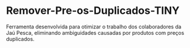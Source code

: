 # Remover-Pre-os-Duplicados-TINY
Ferramenta desenvolvida para otimizar o trabalho dos colaboradores da Jaú Pesca, eliminando ambiguidades causadas por produtos com preços duplicados.
